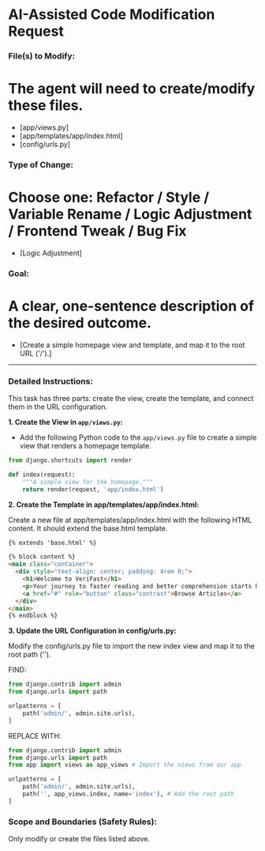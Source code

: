 # AI-Assisted Code Modification Request

### File(s) to Modify:
# The agent will need to create/modify these files.
- [app/views.py]
- [app/templates/app/index.html]
- [config/urls.py]

### Type of Change:
# Choose one: Refactor / Style / Variable Rename / Logic Adjustment / Frontend Tweak / Bug Fix
- [Logic Adjustment]

### Goal:
# A clear, one-sentence description of the desired outcome.
- [Create a simple homepage view and template, and map it to the root URL ('/').]

---

### Detailed Instructions:
This task has three parts: create the view, create the template, and connect them in the URL configuration.

**1. Create the View in `app/views.py`:**
- Add the following Python code to the `app/views.py` file to create a simple view that renders a homepage template.
```python
from django.shortcuts import render

def index(request):
    """A simple view for the homepage."""
    return render(request, 'app/index.html')
```

**2. Create the Template in app/templates/app/index.html:**

Create a new file at app/templates/app/index.html with the following HTML content. It should extend the base.html template.

```html
{% extends 'base.html' %}

{% block content %}
<main class="container">
  <div style="text-align: center; padding: 4rem 0;">
    <h1>Welcome to VeriFast</h1>
    <p>Your journey to faster reading and better comprehension starts here.</p>
    <a href="#" role="button" class="contrast">Browse Articles</a>
  </div>
</main>
{% endblock %}
```

**3. Update the URL Configuration in config/urls.py:**

Modify the config/urls.py file to import the new index view and map it to the root path ('').

FIND:
```python
from django.contrib import admin
from django.urls import path

urlpatterns = [
    path('admin/', admin.site.urls),
]
```
REPLACE WITH:
```python
from django.contrib import admin
from django.urls import path
from app import views as app_views # Import the views from our app

urlpatterns = [
    path('admin/', admin.site.urls),
    path('', app_views.index, name='index'), # Add the root path
]
```
### Scope and Boundaries (Safety Rules):
Only modify or create the files listed above.
